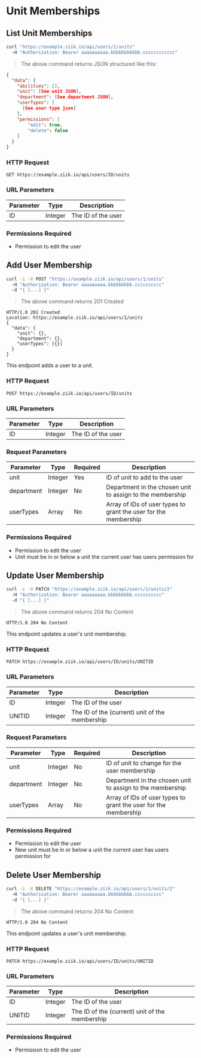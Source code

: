 # Unit Memberships

## List Unit Memberships

```bash
curl "https://example.ziik.io/api/users/1/units"
  -H "Authorization: Bearer aaaaaaaaaa.bbbbbbbbbbb.cccccccccccc"
```

> The above command returns JSON structured like this:

```json
{
  "data": {
    "abilities": [],
    "unit": [See unit JSON],
    "department": [See department JSON],
    "userTypes": [
      [See user type json]    
    ],
    "permissions": [
        "edit": true,
        "delete": false
    ]
  }
}
```

### HTTP Request

`GET https://example.ziik.io/api/users/ID/units`

### URL Parameters

Parameter | Type | Description
--------- | ---- | -----------
ID | Integer | The ID of the user

### Permissions Required

* Permission to edit the user

## Add User Membership

```bash
curl -i -X POST "https://example.ziik.io/api/users/1/units"
  -H "Authorization: Bearer aaaaaaaaa.bbbbbbbbb.cccccccccc"
  -d "{ [...] }"
```


> The above command returns 201 Created

```http
HTTP/1.0 201 Created
Location: https://example.ziik.io/api/users/1/units
{
  "data": {
    "unit": {},
    "department": {},
    "userTypes": [{}]
  }
}
```

This endpoint adds a user to a unit.

### HTTP Request

`POST https://example.ziik.io/api/users/ID/units`

### URL Parameters

Parameter | Type | Description
--------- | ---- | -----------
ID | Integer | The ID of the user

### Request Parameters

Parameter | Type | Required | Description
--------- | ---- |  ------- | -----------
unit | Integer | Yes | ID of unit to add to the user
department | Integer | No | Department in the chosen unit to assign to the membership
userTypes | Array | No | Array of IDs of user types to grant the user for the membership

### Permissions Required

* Permission to edit the user
* Unit must be in or below a unit the current user has users permission for
 
 ## Update User Membership
 
 ```bash
 curl -i -X PATCH "https://example.ziik.io/api/users/1/units/2"
   -H "Authorization: Bearer aaaaaaaaa.bbbbbbbbb.cccccccccc"
   -d "{ [...] }"
 ```
 
 
 > The above command returns 204 No Content
 
 ```http
 HTTP/1.0 204 No Content
 ```
 
 This endpoint updates a user's unit membership.
 
 ### HTTP Request
 
 `PATCH https://example.ziik.io/api/users/ID/units/UNITID`
 
 ### URL Parameters
 
 Parameter | Type | Description
 --------- | ---- | -----------
 ID | Integer | The ID of the user
 UNITID | Integer | The ID of the (current) unit of the membership
 
 ### Request Parameters
 
 Parameter | Type | Required | Description
 --------- | ---- |  ------- | -----------
 unit | Integer | No | ID of unit to change for the user membership
 department | Integer | No | Department in the chosen unit to assign to the membership
 userTypes | Array | No | Array of IDs of user types to grant the user for the membership
 
 ### Permissions Required
 
 * Permission to edit the user
 * New unit must be in or below a unit the current user has users permission for
 
 ## Delete User Membership
  
  ```bash
  curl -i -X DELETE "https://example.ziik.io/api/users/1/units/2"
    -H "Authorization: Bearer aaaaaaaaa.bbbbbbbbb.cccccccccc"
    -d "{ [...] }"
  ```
  
  > The above command returns 204 No Content
  
  ```http
  HTTP/1.0 204 No Content
  ```
  
  This endpoint updates a user's unit membership.
  
  ### HTTP Request
  
  `PATCH https://example.ziik.io/api/users/ID/units/UNITID`
  
  ### URL Parameters
  
  Parameter | Type | Description
  --------- | ---- | -----------
  ID | Integer | The ID of the user
  UNITID | Integer | The ID of the (current) unit of the membership
  
  ### Permissions Required
  
  * Permission to edit the user
  
